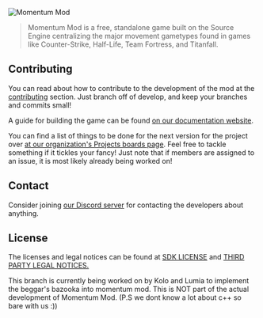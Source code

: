 ![Momentum Mod](https://i.imgur.com/iR7p55N.png)

> Momentum Mod is a free, standalone game built on the Source Engine centralizing the major movement gametypes found in games like Counter-Strike, Half-Life, Team Fortress, and Titanfall.

## Contributing

You can read about how to contribute to the development of the mod at the [contributing](.github/CONTRIBUTING.md) section. Just branch off of develop, and keep your branches and commits small!

A guide for building the game can be found [on our documentation website](https://docs.momentum-mod.org/guide/building-the-game/).

You can find a list of things to be done for the next version for the project over [at our organization's Projects boards page](https://github.com/orgs/momentum-mod/projects). Feel free to tackle something if it tickles your fancy! Just note that if members are assigned to an issue, it is most likely already being worked on!

## Contact
Consider joining [our Discord server](https://discord.gg/n4v52uv) for contacting the developers about anything.

## License
The licenses and legal notices can be found at [SDK LICENSE](LICENSE) and [THIRD PARTY LEGAL NOTICES.](thirdpartylegalnotices.txt)


This branch is currently being worked on by Kolo and Lumia to implement the beggar's bazooka into momentum mod. This is NOT part of the actual development of Momentum Mod. (P.S we dont know a lot about c++ so bare with us :))